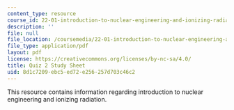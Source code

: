 ```yaml
---
content_type: resource
course_id: 22-01-introduction-to-nuclear-engineering-and-ionizing-radiation-fall-2015
description: ''
file: null
file_location: /coursemedia/22-01-introduction-to-nuclear-engineering-and-ionizing-radiation-fall-2015/8d1c7209ebc5ed72e256257d703c46c2_MIT22_01F15_quiz2study.pdf
file_type: application/pdf
layout: pdf
license: https://creativecommons.org/licenses/by-nc-sa/4.0/
title: Quiz 2 Study Sheet
uid: 8d1c7209-ebc5-ed72-e256-257d703c46c2
---
```

This resource contains information regarding introduction to nuclear engineering and ionizing radiation.